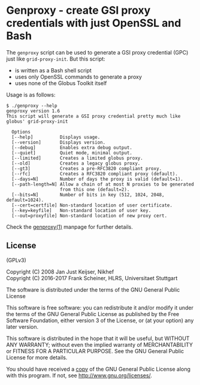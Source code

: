 # Genproxy - create GSI proxy credentials with just OpenSSL and Bash #

The `genproxy` script can be used to generate a GSI proxy credential (GPC) just like `grid-proxy-init`. But this script:

* is written as a Bash shell script
* uses only OpenSSL commands to generate a proxy
* uses none of the Globus Toolkit itself

Usage is as follows:

```
$ ./genproxy --help
genproxy version 1.6
This script will generate a GSI proxy credential pretty much like globus' grid-proxy-init

  Options
  [--help]          Displays usage.
  [--version]       Displays version.
  [--debug]         Enables extra debug output.
  [--quiet]         Quiet mode, minimal output.
  [--limited]       Creates a limited globus proxy.
  [--old]           Creates a legacy globus proxy.
  [--gt3]           Creates a pre-RFC3820 compliant proxy.
  [--rfc]           Creates a RFC3820 compliant proxy (default).
  [--days=N]        Number of days the proxy is valid (default=1).
  [--path-length=N] Allow a chain of at most N proxies to be generated
                    from this one (default=2).
  [--bits=N]        Number of bits in key (512, 1024, 2048, default=1024).
  [--cert=certfile] Non-standard location of user certificate.
  [--key=keyfile]   Non-standard location of user key.
  [--out=proxyfile] Non-standard location of new proxy cert.
```

Check the [genproxy(1)] manpage for further details.

[genproxy(1)]: /share/doc/genproxy.1.md

## License ##

(GPLv3)

Copyright (C) 2008 Jan Just Keijser, Nikhef  
Copyright (C) 2016-2017 Frank Scheiner, HLRS, Universitaet Stuttgart

The software is distributed under the terms of the GNU General Public License

This software is free software: you can redistribute it and/or modify
it under the terms of the GNU General Public License as published by
the Free Software Foundation, either version 3 of the License, or
(at your option) any later version.

This software is distributed in the hope that it will be useful,
but WITHOUT ANY WARRANTY; without even the implied warranty of
MERCHANTABILITY or FITNESS FOR A PARTICULAR PURPOSE.  See the
GNU General Public License for more details.

You should have received a [copy] of the GNU General Public License
along with this program.  If not, see <http://www.gnu.org/licenses/>.

[copy]: /COPYING
